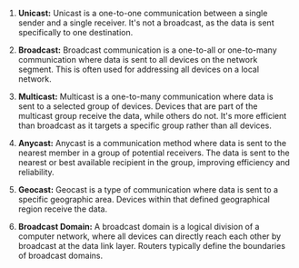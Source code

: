 1. **Unicast:** Unicast is a one-to-one communication between a single sender and a single receiver. It's not a broadcast, as the data is sent specifically to one destination.
    
2. **Broadcast:** Broadcast communication is a one-to-all or one-to-many communication where data is sent to all devices on the network segment. This is often used for addressing all devices on a local network.
    
3. **Multicast:** Multicast is a one-to-many communication where data is sent to a selected group of devices. Devices that are part of the multicast group receive the data, while others do not. It's more efficient than broadcast as it targets a specific group rather than all devices.
    
4. **Anycast:** Anycast is a communication method where data is sent to the nearest member in a group of potential receivers. The data is sent to the nearest or best available recipient in the group, improving efficiency and reliability.
    
5. **Geocast:** Geocast is a type of communication where data is sent to a specific geographic area. Devices within that defined geographical region receive the data.
    
6. **Broadcast Domain:** A broadcast domain is a logical division of a computer network, where all devices can directly reach each other by broadcast at the data link layer. Routers typically define the boundaries of broadcast domains.